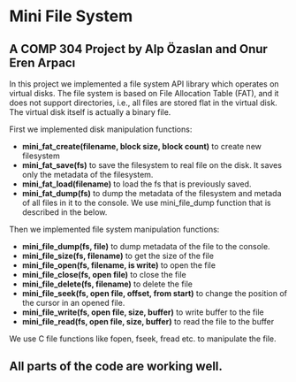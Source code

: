 # Mini File System
## A COMP 304 Project by Alp Özaslan and Onur Eren Arpacı

In this project we implemented a file system API library which operates on virtual disks. The file system is based on File Allocation Table (FAT), and it does not support directories, i.e., all files are stored flat in the virtual disk. The virtual disk itself is actually a binary file.

First we implemented disk manipulation functions: 
* **mini_fat_create(filename, block size, block count)** to create new filesystem
* **mini_fat_save(fs)** to save the filesystem to real file on the disk. It saves only the metadata of the filesystem.
* **mini_fat_load(filename)** to load the fs that is previously saved.
* **mini_fat_dump(fs)** to dump the metadata of the filesystem and metada of all files in it to the console. We use mini_file_dump function that is described in the below.

Then we implemented file system manipulation functions:
* **mini_file_dump(fs, file)** to dump metadata of the file to the console.
* **mini_file_size(fs, filename)** to get the size of the file
* **mini_file_open(fs, filename, is write)** to open the file
* **mini_file_close(fs, open file)** to close the file
* **mini_file_delete(fs, filename)** to delete the file
* **mini_file_seek(fs, open file, offset, from start)** to change the position of the cursor in an opened file.
* **mini_file_write(fs, open file, size, buffer)** to write buffer to the file
* **mini_file_read(fs, open file, size, buffer)** to read the file to the buffer

We use C file functions like fopen, fseek, fread etc. to manipulate the file.
## All parts of the code are working well.